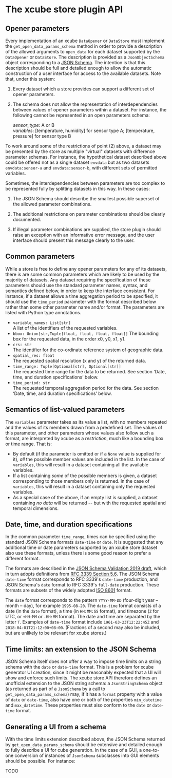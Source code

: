# The xcube store plugin API

## Opener parameters

Every implementation of an xcube `DataOpener` or `DataStore` must implement
the `get_open_data_params_schema` method in order to provide a description
of the allowed arguments to `open_data` for each dataset supported by the
`DataOpener` or `DataStore`. The description is provided as a `JsonObjectSchema`
object corresponding to a [JSON Schema](https://json-schema.org/). The
intention is that this description should be full and detailed enough to allow
the automatic construction of a user interface for access to the available
datasets. Note that, under this system:

  1. Every dataset which a store provides can support a different set of
     opener parameters.

  2. The schema does not allow the representation of interdependencies
     between values of opener parameters within a dataset. For
     instance, the following cannot be represented in an open
     parameters schema:
     
     *sensor_type*: A or B  
     *variables*: [temperature, humidity] for sensor type A;
                  [temperature, pressure] for sensor type B

To work around some of the restrictions of point (2) above, a dataset may be
presented by the store as multiple "virtual" datasets with difference 
parameter schemas. For instance, the hypothetical dataset described above
could be offered not as a single dataset `envdata` but as two datasets
`envdata:sensor-a` and `envdata:sensor-b`, with different sets of permitted
variables.

Sometimes, the interdependencies between parameters are too complex to
be represented fully by splitting datasets in this way. In these cases:

  1. The JSON Schema should describe the smallest possible superset of the
     allowed parameter combinations.

  2. The additional restrictions on parameter combinations should be
     clearly documented.

  3. If illegal parameter combinations are supplied, the store plugin should
     raise an exception with an informative error message, and the
     user interface should present this message clearly to the user.

## Common parameters

While a store is free to define any opener parameters for any of its
datasets, there is are some common parameters which are likely to be
used by the majority of datasets. Any dataset requiring the specification
of these parameters should use the standard parameter names, syntax, and
semantics defined below, in order to keep the interface consistent.
For instance, if a dataset allows a time aggregation period to be specified,
it should use the `time_period` parameter with the format described below
rather than some other parameter name and/or format. The parameters are
listed with Python type annotations.

 - `variable_names: List[str]`  
   A list of the identifiers of the requested variables.
 - `bbox: Union[str,Tuple[float, float, float, float]]`
   The bounding box for the requested data, in the order x0, y0, x1, y1.
 - `crs: str`  
   The identifier for the co-ordinate reference system of geographic data.
 - `spatial_res: float`  
   The requested spatial resolution (x and y) of the returned data.
 - `time_range: Tuple[Optional[str], Optional[str]]`  
   The requested time range for the data to be returned. See section
   ‘Date, time, and duration specifications’ below.
 - `time_period: str`  
   The requested temporal aggregation period for the data. See section
   ‘Date, time, and duration specifications’ below.

## Semantics of list-valued parameters

The `variables` parameter takes as its value a list, with no members
repeated and the values of its members drawn from a predefined set.
The values of this parameter, and other parameters whose values also
follow such a format, are interpreted by xcube as a *restriction*,
much like a bounding box or time range. That is:

 - By default (if the parameter is omitted or if a `None` value is
   supplied for it), *all* the possible member values are included
   in the list. In the case of `variables`, this will result in a
   dataset containing all the available variables.
 - If a list containing *some* of the possible members is given,
   a dataset corresponding to those members only is returned.
   In the case of `variables`, this will result in a dataset
   containing only the requested variables.
 - As a special case of the above, if an empty list is supplied,
   a dataset containing *no data* will be returned -- but with the
   requested spatial and temporal dimensions.

## Date, time, and duration specifications

In the common parameter `time_range`, times can be specified using the
standard JSON Schema formats `date-time` or `date`. It is suggested
that any additional time or date parameters supported by an xcube
store dataset also use these formats, unless there is some good reason
to prefer a different format.

The formats are described in the [JSON Schema Validation 2019
draft](https://json-schema.org/draft/2019-09/json-schema-validation.html#rfc.section.7.3.1),
which in turn adopts definitions from [RFC 3339 Section
5.6](https://tools.ietf.org/html/rfc3339#section-5.6). The JSON Schema
`date-time` format corresponds to RFC 3339's `date-time` production,
and JSON Schema's `date` format to RFC 3339's `full-date`
production. These formats are subsets of the widely adopted [ISO
8601](https://en.wikipedia.org/wiki/ISO_8601) format.

The `date` format corresponds to the pattern `YYYY-MM-DD` (four-digit
year – month – day), for example `1995-08-20`. The `date-time` format
consists of a date (in the `date` format), a time (in `HH:MM:SS`
format), and timezone (`Z` for UTC, or `+HH:MM` or `-HH:MM` format).
The date and time are separated by the letter `T`. Examples of `date-time`
format include `1961-03-23T12:22:45Z` and `2018-04-01T21:12:00+08:00`.
(Fractions of a second may also be included, but are unlikely to be
relevant for xcube stores.)

## Time limits: an extension to the JSON Schema

JSON Schema itself does not offer a way to impose time limits on a
string schema with the `date` or `date-time` format. This is a problem
for xcube generator UI creation, since it might be reasonably expected
that a UI will show and enforce such limits. The xcube store API
therefore defines an unofficial extension to the JSON string schema: a
`JsonStringSchema` object (as returned as part of a `JsonSchema` by a
call to `get_open_data_params_schema`) may, if it has a `format`
property with a value of `date` or `date-time`, also have one or both
of the properties `min_datetime` and `max_datetime`. These properties
must also conform to the `date` or `date-time` format.

## Generating a UI from a schema

With the time limits extension described above, the JSON Schema
returned by `get_open_data_params_schema` should be extensive and
detailed enough to fully describe a UI for cube generation.  In the
case of a GUI, a one-to-one conversion of instances of `JsonSchema`
subclasses into GUI elements should be possible. For instance:

TODO
